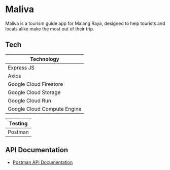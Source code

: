 # Maliva

Maliva is a tourism guide app for Malang Raya, designed to help tourists and locals alike make the most out of their trip.

## Tech

| Technology                  |
| --------------------------- |
| Express JS                  |
| Axios                       |
| Google Cloud Firestore      |
| Google Cloud Storage        |
| Google Cloud Run            |
| Google Cloud Compute Engine |

| Testing |
| ------- |
| Postman |

## API Documentation

- [Postman API Documentation](https://documenter.getpostman.com/view/24762934/2sA3XQiNCk)

